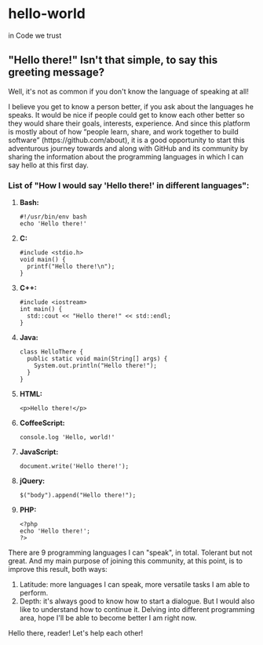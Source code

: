 # hello-world
in Code we trust

<h2>"Hello there!" Isn't that simple, to say this greeting message? </h2>
<p>Well, it's not as common if you don't know the language of speaking at all! </p>
<p>I believe you get to know a person better, if you ask about the languages he speaks. It would be nice if people could get to know each other better so they would share their goals, interests, experience. And since this platform is mostly about of how <q>people learn, share, and work together to build software</q> (https://github.com/about), it is a good opportunity to start this adventurous journey towards and along with GitHub and its community by sharing the information about the programming languages in which I can say hello at this first day. </p>
<h3>List of "How I would say 'Hello there!' in different languages": </h3>
<ol>
<li><b>Bash:</b></li>
<pre><code>#!/usr/bin/env bash 
echo 'Hello there!'</code></pre>

<li><b>C:</b></li>
<pre><code>#include &lt;stdio.h&gt; 
void main() {
  printf("Hello there!\n");
}</code></pre>

<li><b>C++:</b></li>
<pre><code>#include &lt;iostream&gt;
int main() { 
  std::cout << "Hello there!" << std::endl;
}</code></pre>

<li><b>Java:</b></li>
<pre><code>class HelloThere {
  public static void main(String[] args) {
    System.out.println("Hello there!");
  }
}</code></pre>
  
<li><b>HTML:</b></li>
<pre><code>&lt;p&gt;Hello there!&lt;/p&gt;</code></pre>

<li><b>CoffeeScript:</b></li>
<pre><code>console.log 'Hello, world!'</code></pre>
  
<li><b>JavaScript:</b></li>
<pre><code>document.write('Hello there!');</code></pre>
  
<li><b>jQuery:</b></li>
<pre><code>$("body").append("Hello there!");</code></pre>

<li><b>PHP:</b></li>
<pre><code>&lt;?php 
echo 'Hello there!'; 
?&gt;</code></pre>
</li>
</ol
  
***
  There are 9 programming languages I can "speak", in total. Tolerant but not great. 
  And my main purpose of joining this community, at this point, is to improve this result, both ways: 
  1. Latitude: more languages I can speak, more versatile tasks I am able to perform.
  2. Depth: it's always good to know how to start a dialogue. But I would also like to understand how to continue it. Delving into different programming area, hope I'll be able to become better I am right now.

Hello there, reader! Let's help each other!    
